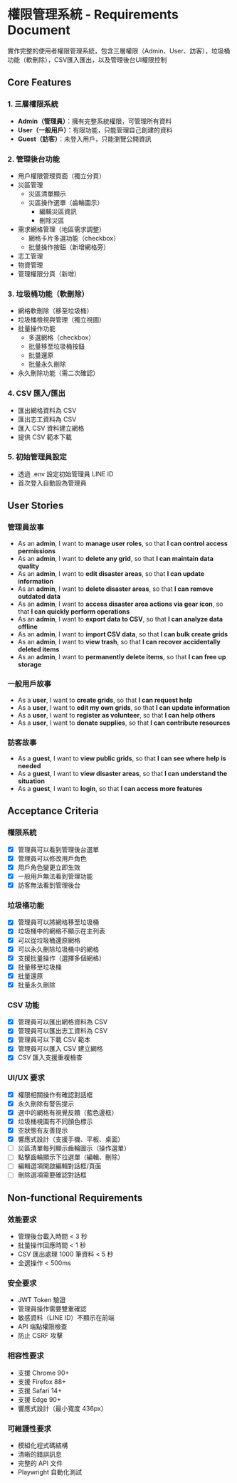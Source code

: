 # 權限管理系統 - Requirements Document

實作完整的使用者權限管理系統，包含三層權限（Admin、User、訪客），垃圾桶功能（軟刪除），CSV匯入匯出，以及管理後台UI權限控制

## Core Features

### 1. 三層權限系統
- **Admin（管理員）**：擁有完整系統權限，可管理所有資料
- **User（一般用戶）**：有限功能，只能管理自己創建的資料
- **Guest（訪客）**：未登入用戶，只能瀏覽公開資訊

### 2. 管理後台功能
- 用戶權限管理頁面（獨立分頁）
- 災區管理
  - 災區清單顯示
  - 災區操作選單（齒輪圖示）
    - 編輯災區資訊
    - 刪除災區
- 需求網格管理（地區需求調整）
  - 網格卡片多選功能（checkbox）
  - 批量操作按鈕（新增網格旁）
- 志工管理
- 物資管理
- 管理權限分頁（新增）

### 3. 垃圾桶功能（軟刪除）
- 網格軟刪除（移至垃圾桶）
- 垃圾桶檢視與管理（獨立視圖）
- 批量操作功能
  - 多選網格（checkbox）
  - 批量移至垃圾桶按鈕
  - 批量還原
  - 批量永久刪除
- 永久刪除功能（需二次確認）

### 4. CSV 匯入/匯出
- 匯出網格資料為 CSV
- 匯出志工資料為 CSV
- 匯入 CSV 資料建立網格
- 提供 CSV 範本下載

### 5. 初始管理員設定
- 透過 .env 設定初始管理員 LINE ID
- 首次登入自動設為管理員

## User Stories

### 管理員故事
- As an **admin**, I want to **manage user roles**, so that **I can control access permissions**
- As an **admin**, I want to **delete any grid**, so that **I can maintain data quality**
- As an **admin**, I want to **edit disaster areas**, so that **I can update information**
- As an **admin**, I want to **delete disaster areas**, so that **I can remove outdated data**
- As an **admin**, I want to **access disaster area actions via gear icon**, so that **I can quickly perform operations**
- As an **admin**, I want to **export data to CSV**, so that **I can analyze data offline**
- As an **admin**, I want to **import CSV data**, so that **I can bulk create grids**
- As an **admin**, I want to **view trash**, so that **I can recover accidentally deleted items**
- As an **admin**, I want to **permanently delete items**, so that **I can free up storage**

### 一般用戶故事
- As a **user**, I want to **create grids**, so that **I can request help**
- As a **user**, I want to **edit my own grids**, so that **I can update information**
- As a **user**, I want to **register as volunteer**, so that **I can help others**
- As a **user**, I want to **donate supplies**, so that **I can contribute resources**

### 訪客故事
- As a **guest**, I want to **view public grids**, so that **I can see where help is needed**
- As a **guest**, I want to **view disaster areas**, so that **I can understand the situation**
- As a **guest**, I want to **login**, so that **I can access more features**

## Acceptance Criteria

### 權限系統
- [x] 管理員可以看到管理後台選單
- [x] 管理員可以修改用戶角色
- [x] 用戶角色變更立即生效
- [x] 一般用戶無法看到管理功能
- [x] 訪客無法看到管理後台

### 垃圾桶功能
- [x] 管理員可以將網格移至垃圾桶
- [x] 垃圾桶中的網格不顯示在主列表
- [x] 可以從垃圾桶還原網格
- [x] 可以永久刪除垃圾桶中的網格
- [x] 支援批量操作（選擇多個網格）
- [x] 批量移至垃圾桶
- [x] 批量還原
- [x] 批量永久刪除

### CSV 功能
- [x] 管理員可以匯出網格資料為 CSV
- [x] 管理員可以匯出志工資料為 CSV
- [x] 管理員可以下載 CSV 範本
- [x] 管理員可以匯入 CSV 建立網格
- [x] CSV 匯入支援重複檢查

### UI/UX 要求
- [x] 權限相關操作有確認對話框
- [x] 永久刪除有警告提示
- [x] 選中的網格有視覺反饋（藍色邊框）
- [x] 垃圾桶視圖有不同顏色標示
- [x] 空狀態有友善提示
- [x] 響應式設計（支援手機、平板、桌面）
- [ ] 災區清單每列顯示齒輪圖示（操作選單）
- [ ] 點擊齒輪顯示下拉選單（編輯、刪除）
- [ ] 編輯選項開啟編輯對話框/頁面
- [ ] 刪除選項需要確認對話框

## Non-functional Requirements

### 效能要求
- 管理後台載入時間 < 3 秒
- 批量操作回應時間 < 1 秒
- CSV 匯出處理 1000 筆資料 < 5 秒
- 全選操作 < 500ms

### 安全要求
- JWT Token 驗證
- 管理員操作需要雙重確認
- 敏感資料（LINE ID）不顯示在前端
- API 端點權限檢查
- 防止 CSRF 攻擊

### 相容性要求
- 支援 Chrome 90+
- 支援 Firefox 88+
- 支援 Safari 14+
- 支援 Edge 90+
- 響應式設計（最小寬度 436px）

### 可維護性要求
- 模組化程式碼結構
- 清晰的錯誤訊息
- 完整的 API 文件
- Playwright 自動化測試
